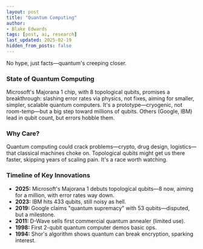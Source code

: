 ```yaml
---
layout: post
title: "Quantum Computing"
author:
- Blake Edwards
tags: [post, ai, research]
last_updated: 2025-02-19
hidden_from_posts: false
---
```



No hype, just facts—quantum's creeping closer.

### State of Quantum Computing

Microsoft's Majorana 1 chip, with 8 topological qubits, promises a breakthrough: slashing error rates via physics, not fixes, aiming for smaller, simpler, scalable quantum computers. It's a prototype—cryogenic, not room-temp—but a big step toward millions of qubits. Others (Google, IBM) lead in qubit count, but errors hobble them.

### Why Care?

Quantum computing could crack problems—crypto, drug design, logistics—that classical machines choke on. Topological qubits might get us there faster, skipping years of scaling pain. It's a race worth watching.

### Timeline of Key Innovations

- **2025:** Microsoft's Majorana 1 debuts topological qubits—8 now, aiming for a million, with error rates way down.
- **2023:** IBM hits 433 qubits, still noisy as hell.
- **2019:** Google claims "quantum supremacy" with 53 qubits—disputed, but a milestone.
- **2011:** D-Wave sells first commercial quantum annealer (limited use).
- **1998:** First 2-qubit quantum computer demos basic ops.
- **1994:** Shor's algorithm shows quantum can break encryption, sparking interest.
